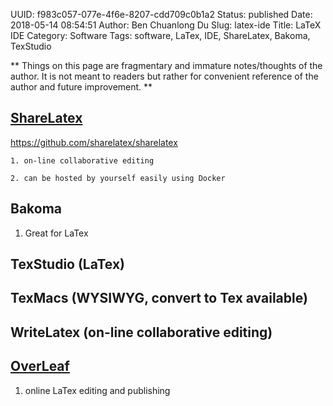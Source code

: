UUID: f983c057-077e-4f6e-8207-cdd709c0b1a2
Status: published
Date: 2018-05-14 08:54:51
Author: Ben Chuanlong Du
Slug: latex-ide
Title: LaTeX IDE
Category: Software
Tags: software, LaTex, IDE, ShareLatex, Bakoma, TexStudio

**
Things on this page are
fragmentary and immature notes/thoughts of the author.
It is not meant to readers
but rather for convenient reference of the author and future improvement.
**

## [ShareLatex ](https://www.sharelatex.com/)

https://github.com/sharelatex/sharelatex

    1. on-line collaborative editing

    2. can be hosted by yourself easily using Docker

## Bakoma

1. Great for LaTex

## TexStudio (LaTex)

## TexMacs (WYSIWYG, convert to Tex available)

## WriteLatex (on-line collaborative editing)

## [OverLeaf](https://www.overleaf.com/)

1. online LaTex editing and publishing
